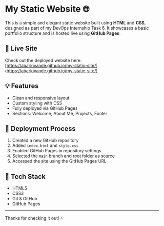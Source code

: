 # My Static Website 🌐

This is a simple and elegant static website built using **HTML** and **CSS**, designed as part of my DevOps Internship Task 6. It showcases a basic portfolio structure and is hosted live using **GitHub Pages**.

## 🔗 Live Site

Check out the deployed website here:  
[https://abarkivande.github.io/my-static-site/](https://abarkivande.github.io/my-static-site/)


## 💡 Features

- Clean and responsive layout
- Custom styling with CSS
- Fully deployed via GitHub Pages
- Sections: Welcome, About Me, Projects, Footer

## 🚀 Deployment Process

1. Created a new GitHub repository
2. Added `index.html` and `style.css`
3. Enabled GitHub Pages in repository settings
4. Selected the `main` branch and root folder as source
5. Accessed the site using the GitHub Pages URL

## 📌 Tech Stack

- HTML5
- CSS3
- Git & GitHub
- GitHub Pages

---

Thanks for checking it out! ⭐


